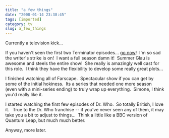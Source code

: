```yaml
---
title: "a few things"
date: "2008-01-14 23:38:45"
tags: [imported]
category: tv
slug: a_few_things
---
```

	
Currently a television kick...

If you haven't seen the first two Terminator episodes... <a href="http://www.fox.com">go now</a>!  I'm so sad the writer's strike is on!  I want a full season damn it!  Summer Glau is awesome and steels the entire show!  She really is amazingly well cast for this role.  I think they have the flexibility to develop some really great plots...

I finished watching all of Farscape.  Spectacular show if you can get by some of the initial hokiness.  Its a series that needed one more season (even with a mini-series ending) to truly wrap up everything.  Simone, I think you'd really like it.

I started watching the first few episodes of Dr. Who.  So totally British, I love it.   True to the Dr. Who franchise -- if you've never seen any of them, it may take you a bit to adjust to things...  Think a little like a BBC version of Quantum Leap, but much much better.

Anyway, more later.
